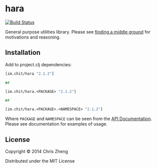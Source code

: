 # hara 
[![Build Status](https://travis-ci.org/zcaudate/hara.png?branch=master)](https://travis-ci.org/zcaudate/hara)

General purpose utilities library. Please see [finding a middle ground](http://z.caudate.me/finding-a-middle-ground/) for motivations and reasoning.

## Installation

Add to project.clj dependencies:

```clojure
[im.chit/hara "2.1.2"]

or

[im.chit/hara.<PACKAGE> "2.1.2"]

or

[im.chit/hara.<PACKAGE>.<NAMESPACE> "2.1.2"]
```

Where `PACKAGE` and `NAMESPACE` can be seen from the [API Documentation](http://docs.caudate.me/hara/). Please see documentation for examples of usage.

## License

Copyright © 2014 Chris Zheng

Distributed under the MIT License
